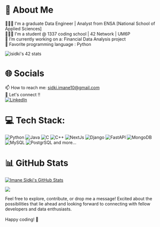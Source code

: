 # 💫 About Me
👩🏻‍🎓 I'm a graduate Data Engineer | Analyst from ENSA [National School of Applied Sciences]<br>
👩🏻‍💻 I'm a student @ 1337 coding school | 42 Network | UM6P<br>
🔭 I’m currently working on a: Financial Data Analysis project<br>
💯 Favorite programming language : Python<br>


![isidki's 42 stats](https://badge.mediaplus.ma/darkgray/isidki)
# 🌐 Socials
📫 How to reach me: [sidki.imane10@gmail.com](mailto:sidki.imane10@gmail.com)
<br>🔗 Let's connect !!  
[![LinkedIn](https://img.shields.io/badge/LinkedIn-%230077B5.svg?logo=linkedin&logoColor=white)](https://linkedin.com/in/imane-sidki) 
# 💻 Tech Stack:
![Python](https://img.shields.io/badge/python-3670A0?style=for-the-badge&logo=python&logoColor=ffdd54) ![Java](https://img.shields.io/badge/java-%23ED8B00.svg?style=for-the-badge&logo=java&logoColor=white) ![C](https://img.shields.io/badge/c-%2300599C.svg?style=for-the-badge&logo=c&logoColor=white) ![C++](https://img.shields.io/badge/c++-%2300599C.svg?style=for-the-badge&logo=c++&logoColor=white) ![NextJs](https://img.shields.io/badge/nextjs-%234ea94b?style=for-the-badge&logo=next&logoColor=white) ![Django](https://img.shields.io/badge/django-%10211c.svg?style=for-the-badge&logo=django&logoColor=white) ![FastAPI](https://img.shields.io/badge/fastapi-%23ED8B00.svg?style=for-the-badge&logo=fastapi&logoColor=white) ![MongoDB](https://img.shields.io/badge/MongoDB-%234ea94b.svg?style=for-the-badge&logo=mongodb&logoColor=white) ![MySQL](https://img.shields.io/badge/mysql-%2300f.svg?style=for-the-badge&logo=mysql&logoColor=white) ![PostgrSQL](https://img.shields.io/badge/postgresql-%2300599C.svg?style=for-the-badge&logo=postgresql&logoColor=white) and more...
# 📊 GitHub Stats

[![Imane Sidki's GitHub Stats](https://github-readme-stats.vercel.app/api?username=imanesidki&show_icons=true&theme=radical)](https://github.com/anuraghazra/github-readme-stats)
<br>

[![](https://visitcount.itsvg.in/api?id=imane-sidki&icon=0&color=0)](https://visitcount.itsvg.in)

Feel free to explore, contribute, or drop me a message! Excited about the possibilities that lie ahead and looking forward to connecting with fellow developers and data enthusiasts.<br><br>
Happy coding! 🚀
